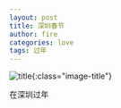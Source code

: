 ```yaml
---
layout: post
title: 深圳春节
author: fire
categories: love 
tags: 过年
---
```


![title](http://image.sideproject.cn/title/title_017.jpg){:class="image-title"}

在深圳过年